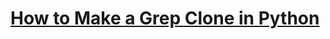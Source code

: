 # [How to Make a Grep Clone in Python](https://thepythoncode.com/article/how-to-make-grep-clone-in-python)